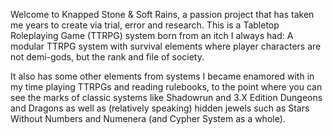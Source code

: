 Welcome to Knapped Stone & Soft Rains, a passion project that has taken me years to create via trial, error and research. This is a Tabletop Roleplaying Game (TTRPG) system born from an itch I always had: A modular TTRPG system with survival elements where player characters are not demi-gods, but the rank and file of society.

It also has some other elements from systems I became enamored with in my time playing TTRPGs and reading rulebooks, to the point where you can see the marks of classic systems like Shadowrun and 3.X Edition Dungeons and Dragons as well as (relatively speaking) hidden jewels such as Stars Without Numbers and Numenera (and Cypher System as a whole).